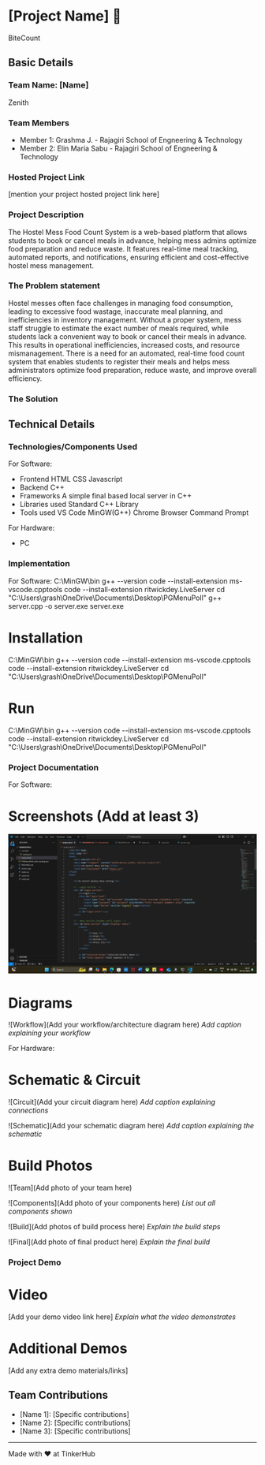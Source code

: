 # [Project Name] 🎯
BiteCount

## Basic Details
### Team Name: [Name]
Zenith


### Team Members
- Member 1: Grashma J. - Rajagiri School of Engneering & Technology
- Member 2: Elin Maria Sabu - Rajagiri School of Engneering & Technology

### Hosted Project Link
[mention your project hosted project link here]

### Project Description
The Hostel Mess Food Count System is a web-based platform that allows students to book or cancel meals in advance, helping mess admins optimize food preparation and reduce waste. It features real-time meal tracking, automated reports, and notifications, ensuring efficient and cost-effective hostel mess management.

### The Problem statement
Hostel messes often face challenges in managing food consumption, leading to excessive food wastage, inaccurate meal planning, and inefficiencies in inventory management. Without a proper system, mess staff struggle to estimate the exact number of meals required, while students lack a convenient way to book or cancel their meals in advance. This results in operational inefficiencies, increased costs, and resource mismanagement. There is a need for an automated, real-time food count system that enables students to register their meals and helps mess administrators optimize food preparation, reduce waste, and improve overall efficiency.

### The Solution


## Technical Details
### Technologies/Components Used
For Software:
- Frontend
   HTML 
   CSS
   Javascript
- Backend
   C++
- Frameworks
   A simple final based local server in C++
- Libraries used
   Standard C++ Library
- Tools used
   VS Code
   MinGW(G++)
   Chrome Browser
   Command Prompt

For Hardware:
- PC

### Implementation
For Software:
 C:\MinGW\bin
 g++ --version
 code --install-extension ms-vscode.cpptools
 code --install-extension ritwickdey.LiveServer
 cd "C:\Users\grash\OneDrive\Documents\Desktop\PGMenuPoll"
 g++ server.cpp -o server.exe
 server.exe
# Installation
  C:\MinGW\bin
 g++ --version
 code --install-extension ms-vscode.cpptools
 code --install-extension ritwickdey.LiveServer
 cd "C:\Users\grash\OneDrive\Documents\Desktop\PGMenuPoll"

# Run
 C:\MinGW\bin
 g++ --version
 code --install-extension ms-vscode.cpptools
 code --install-extension ritwickdey.LiveServer
 cd "C:\Users\grash\OneDrive\Documents\Desktop\PGMenuPoll"

### Project Documentation
For Software:

# Screenshots (Add at least 3)
![alt text](image.png)

# Diagrams
![Workflow](Add your workflow/architecture diagram here)
*Add caption explaining your workflow*

For Hardware:

# Schematic & Circuit
![Circuit](Add your circuit diagram here)
*Add caption explaining connections*

![Schematic](Add your schematic diagram here)
*Add caption explaining the schematic*

# Build Photos
![Team](Add photo of your team here)


![Components](Add photo of your components here)
*List out all components shown*

![Build](Add photos of build process here)
*Explain the build steps*

![Final](Add photo of final product here)
*Explain the final build*

### Project Demo
# Video
[Add your demo video link here]
*Explain what the video demonstrates*

# Additional Demos
[Add any extra demo materials/links]

## Team Contributions
- [Name 1]: [Specific contributions]
- [Name 2]: [Specific contributions]
- [Name 3]: [Specific contributions]

---
Made with ❤️ at TinkerHub
